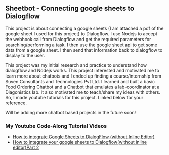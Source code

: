 ## Sheetbot - Connecting google sheets to Dialogflow

<p>
This project is about connecting a google sheets (I am attached a pdf of the google sheet I used for this project) to Dialogflow.
I use Nodejs to accept the webhook call from Dialogflow and get the required parameters for searching/performing a task. I then use the google sheet api to get some data from a google sheet.
I then send that information back to dialogflow to display to the user.

This project was my initial research and practice to understand how dialogflow and Nodejs works. This project interested and motivated me to learn more about chatbots and I ended up finding a course/internship from Suven Consultants and Technologies Pvt Ltd.
I learned and built a basic Food Ordering Chatbot and a Chatbot that emulates a lab-coordinator at a Diagonistics lab. It also motivated me to teach/share my ideas with others. So, I made youtube tutorials for this project. Linked below for your reference.

Will be adding more chatbot based projects in the future soon!


<h3>My Youtube Code-Along Tutorial Videos</h3>
<ul>
  <li><a href="https://youtu.be/YFE3S_O_cUY">How to integrate Google Sheets to DialogFlow (without Inline Editor)</a></li>
  <li><a href="https://youtu.be/iLi7BHTpmnA">How to integrate your google sheets to Dialogflow(without inline editor)Part 2</a></li>
</ul>
</p>

